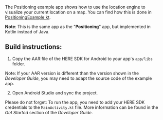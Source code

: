 The Positioning example app shows how to use the location engine to visualize your current location on a map. You can find how this is done in [PositioningExample.kt](app/src/main/java/com/here/examples/positioning/PositioningExample.kt).

**Note**: This is the same app as the "**Positioning**" app, but implemented in Kotlin instead of Java.

Build instructions:
-------------------

1) Copy the AAR file of the HERE SDK for Android to your app's `app/libs` folder.

Note: If your AAR version is different than the version shown in the _Developer Guide_, you may need to adapt the source code of the example app.

2) Open Android Studio and sync the project.

Please do not forget: To run the app, you need to add your HERE SDK credentials to the `MainActivity.kt` file. More information can be found in the _Get Started_ section of the _Developer Guide_.
